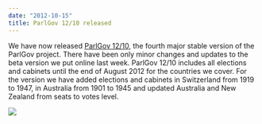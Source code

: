 ```yaml
---
date: "2012-10-15"
title: ParlGov 12/10 released
---
```


We have now released [ParlGov 12/10]( http://www.parlgov.org/stable/), the fourth major stable version of the ParlGov project. There have been only minor changes and updates to the beta version we put online last week. ParlGov 12/10 includes all elections and cabinets until the end of August 2012 for the countries we cover. For the version we have added elections and cabinets in Switzerland from 1919 to 1947, in Australia from 1901 to 1945 and updated Australia and New Zealand from seats to votes level.


![](/images/parliament-european-union.jpg)
